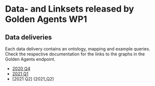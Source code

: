 # Data- and Linksets released by Golden Agents WP1

## Data deliveries
Each data delivery contains an ontology, mapping and example queries. Check the respective documentation for the links to the graphs in the Golden Agents endpoint.

* [2020 Q4](/2020_Q4)
* [2021 Q1](/2021_Q1)
* [2021 Q2] (2021_Q2)
